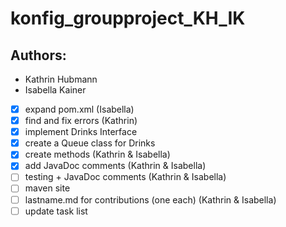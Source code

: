 # konfig_groupproject_KH_IK

## Authors:
* Kathrin Hubmann
* Isabella Kainer

- [x] expand pom.xml (Isabella)
- [x] find and fix errors (Kathrin)
- [x] implement Drinks Interface
- [x] create a Queue class for Drinks
- [x] create methods (Kathrin & Isabella)
- [x] add JavaDoc comments (Kathrin & Isabella)
- [ ] testing + JavaDoc comments (Kathrin & Isabella)
- [ ] maven site
- [ ] lastname.md for contributions (one each) (Kathrin & Isabella)
- [ ] update task list